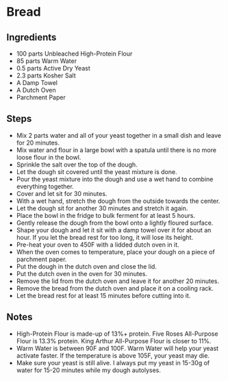 # Bread

## Ingredients

- 100 parts Unbleached High-Protein Flour
- 85 parts Warm Water
- 0.5 parts Active Dry Yeast
- 2.3 parts Kosher Salt
- A Damp Towel
- A Dutch Oven
- Parchment Paper

## Steps

- Mix 2 parts water and all of your yeast together in a small dish and leave for 20 minutes.
- Mix water and flour in a large bowl with a spatula until there is no more loose flour in the bowl.
- Sprinkle the salt over the top of the dough.
- Let the dough sit covered until the yeast mixture is done.
- Pour the yeast mixture into the dough and use a wet hand to combine everything together.
- Cover and let sit for 30 minutes.
- With a wet hand, stretch the dough from the outside towards the center.
- Let the dough sit for another 30 minutes and stretch it again.
- Place the bowl in the fridge to bulk ferment for at least 5 hours.
- Gently release the dough from the bowl onto a lightly floured surface.
- Shape your dough and let it sit with a damp towel over it for about an hour. If you let the bread rest for too long, it will lose its height.
- Pre-heat your oven to 450F with a lidded dutch oven in it.
- When the oven comes to temperature, place your dough on a piece of parchment paper.
- Put the dough in the dutch oven and close the lid.
- Put the dutch oven in the oven for 30 minutes.
- Remove the lid from the dutch oven and leave it for another 20 minutes.
- Remove the bread from the dutch oven and place it on a cooling rack.
- Let the bread rest for at least 15 minutes before cutting into it.

## Notes

- High-Protein Flour is made-up of 13%+ protein. Five Roses All-Purpose Flour is 13.3% protein. King Arthur All-Purpose Flour is closer to 11%.
- Warm Water is between 90F and 100F. Warm Water will help your yeast activate faster. If the temperature is above 105F, your yeast may die.
- Make sure your yeast is still alive. I always put my yeast in 15-30g of water for 15-20 minutes while my dough autolyses.